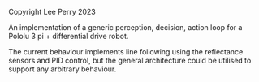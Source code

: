 Copyright Lee Perry 2023

An implementation of a generic perception, decision, action loop for a Pololu 3 pi + differential drive robot.

The current behaviour implements line following using the reflectance sensors and PID control, but the general
architecture could be utilised to support any arbitrary behaviour.
